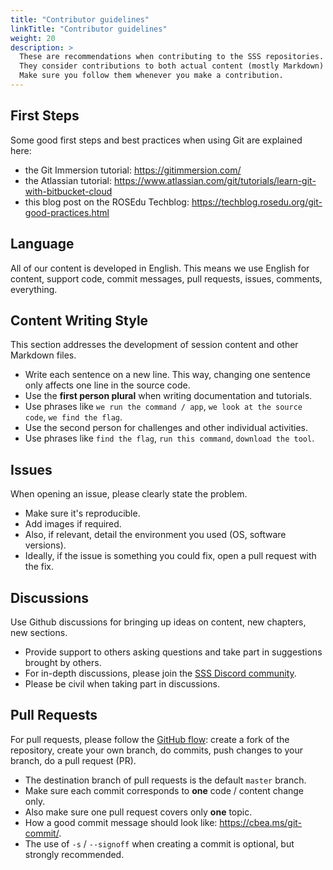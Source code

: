 ```yaml
---
title: "Contributor guidelines"
linkTitle: "Contributor guidelines"
weight: 20
description: >
  These are recommendations when contributing to the SSS repositories.
  They consider contributions to both actual content (mostly Markdown) and source code (challenges and activities) made via Git.
  Make sure you follow them whenever you make a contribution.
---
```


## First Steps

Some good first steps and best practices when using Git are explained here:

- the Git Immersion tutorial: https://gitimmersion.com/
- the Atlassian tutorial: https://www.atlassian.com/git/tutorials/learn-git-with-bitbucket-cloud
- this blog post on the ROSEdu Techblog: https://techblog.rosedu.org/git-good-practices.html

## Language

All of our content is developed in English.
This means we use English for content, support code, commit messages, pull requests, issues, comments, everything.

## Content Writing Style

This section addresses the development of session content and other Markdown files.

- Write each sentence on a new line. This way, changing one sentence only affects one line in the source code.
- Use the **first person plural** when writing documentation and tutorials.
- Use phrases like `we run the command / app`, `we look at the source code`, `we find the flag`.
- Use the second person for challenges and other individual activities.
- Use phrases like `find the flag`, `run this command`, `download the tool`.

## Issues

When opening an issue, please clearly state the problem.

- Make sure it's reproducible.
- Add images if required.
- Also, if relevant, detail the environment you used (OS, software versions).
- Ideally, if the issue is something you could fix, open a pull request with the fix.

## Discussions

Use Github discussions for bringing up ideas on content, new chapters, new sections.

- Provide support to others asking questions and take part in suggestions brought by others.
- For in-depth discussions, please join the [SSS Discord community](https://bit.ly/DiscordSecuritySummerSchool).
- Please be civil when taking part in discussions.

## Pull Requests

For pull requests, please follow the [GitHub flow](https://docs.github.com/en/github/collaborating-with-pull-requests/proposing-changes-to-your-work-with-pull-requests/creating-a-pull-request-from-a-fork): create a fork of the repository, create your own branch, do commits, push changes to your branch, do a pull request (PR).

- The destination branch of pull requests is the default `master` branch.
- Make sure each commit corresponds to **one** code / content change only.
- Also make sure one pull request covers only **one** topic.
- How a good commit message should look like: https://cbea.ms/git-commit/.
- The use of `-s` / `--signoff` when creating a commit is optional, but strongly recommended.
